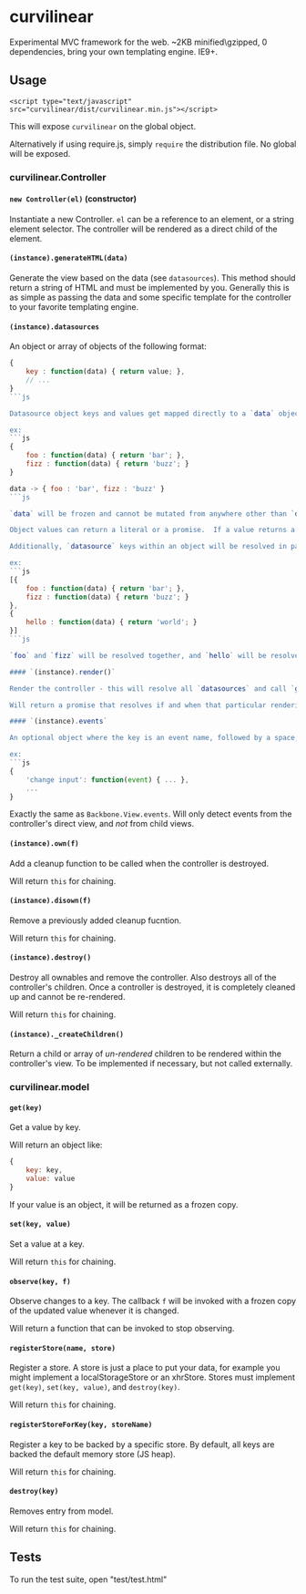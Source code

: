 # curvilinear
Experimental MVC framework for the web.  ~2KB minified\gzipped, 0 dependencies, bring your own templating engine.  IE9+.

## Usage

`<script type="text/javascript" src="curvilinear/dist/curvilinear.min.js"></script>`

This will expose `curvilinear` on the global object.

Alternatively if using require.js, simply `require` the distribution file.  No global will be exposed.

### curvilinear.Controller

#### `new Controller(el)` (constructor)

Instantiate a new Controller.  `el` can be a reference to an element, or a string element selector.  The controller will be rendered as a direct child of the element.

#### `(instance).generateHTML(data)`

Generate the view based on the data (see `datasources`).  This method should return a string of HTML and must be implemented by you.  Generally this is as simple as passing the data and some specific template for the controller to your favorite templating engine.

#### `(instance).datasources`

An object or array of objects of the following format:

```js
{
    key : function(data) { return value; },
    // ...
}
```js

Datasource object keys and values get mapped directly to a `data` object that is passed to `generateHTML`.

ex:
```js
{
    foo : function(data) { return 'bar'; },
    fizz : function(data) { return 'buzz'; }
}

data -> { foo : 'bar', fizz : 'buzz' }
```js

`data` will be frozen and cannot be mutated from anywhere other than `datasources`.

Object values can return a literal or a promise.  If a value returns a call to `model.get`, the controller will automatically re-render itself is the value retrieved from `model` is updated.

Additionally, `datasource` keys within an object will be resolved in parallel, while objects within an array will be resolved in serial.

ex:
```js
[{
    foo : function(data) { return 'bar'; },
    fizz : function(data) { return 'buzz'; }
},
{
    hello : function(data) { return 'world'; }
}]
```js

`foo` and `fizz` will be resolved together, and `hello` will be resolved only once `foo` and `fizz` are.  In this way, asynchronous operations such as xhr calls can be grouped in parallel if they are not interdependent, or arranged in serial if they are.  `data` will contain intermediately resolved values along the way.

#### `(instance).render()`

Render the controller - this will resolve all `datasources` and call `generateHTML`.  Generally you only need to call this method once in order to kick things off - any data changes will automatically cause a re-render.  Re-renders are achieved via DOM diffing.  Calls to `render` will cancel any other pending `render` calls in order to prevent race conditions.

Will return a promise that resolves if and when that particular rendering call has completed.

#### `(instance).events`

An optional object where the key is an event name, followed by a space, followed by any number of element selectors, and the value is an event handler that will be invoked with the event.

ex:
```js
{
    'change input': function(event) { ... },
    ...
}
```

Exactly the same as `Backbone.View.events`.  Will only detect events from the controller's direct view, and *not* from child views.

#### `(instance).own(f)`

Add a cleanup function to be called when the controller is destroyed.

Will return `this` for chaining.

#### `(instance).disown(f)`

Remove a previously added cleanup fucntion.

Will return `this` for chaining.

#### `(instance).destroy()`

Destroy all ownables and remove the controller.  Also destroys all of the controller's children.  Once a controller is destroyed, it is completely cleaned up and cannot be re-rendered.

Will return `this` for chaining.

#### `(instance)._createChildren()`

Return a child or array of *un-rendered* children to be rendered within the controller's view.  To be implemented if necessary, but not called externally.

### curvilinear.model

#### `get(key)`

Get a value by key.

Will return an object like:

```js
{
    key: key,
    value: value
}
```

If your value is an object, it will be returned as a frozen copy.

#### `set(key, value)`

Set a value at a key.

Will return `this` for chaining.

#### `observe(key, f)`

Observe changes to a key.  The callback `f` will be invoked with a frozen copy of the updated value whenever it is changed.

Will return a function that can be invoked to stop observing.

#### `registerStore(name, store)`

Register a store.  A store is just a place to put your data, for example you might implement a localStorageStore or an xhrStore.  Stores must implement `get(key)`, `set(key, value)`, and `destroy(key)`.

Will return `this` for chaining.

#### `registerStoreForKey(key, storeName)`

Register a key to be backed by a specific store.  By default, all keys are backed the default memory store (JS heap).

Will return `this` for chaining.

#### `destroy(key)`

Removes entry from model.

Will return `this` for chaining.

## Tests

To run the test suite, open "test/test.html"
